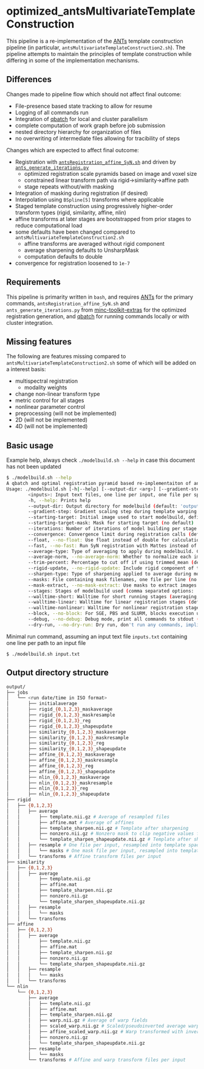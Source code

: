 # optimized_antsMultivariateTemplateConstruction
This pipeline is a re-implementation of the [ANTs](https://github.com/ANTsX/ANTs)
template construction pipeline (in particular, `antsMultivariateTemplateConstruction2.sh`).
The pipeline attempts to maintain the principles of template construction while
differing in some of the implementation mechanisms.

## Differences

Changes made to pipeline flow which should not affect final outcome:
- File-presence based state tracking to allow for resume
- Logging of all commands run
- Integration of [qbatch](https://github.com/pipitone/qbatch) for local and cluster
parallelism
- complete computation of work graph before job submission
- nested directory hierarchy for organization of files
- no overwriting of intermediate files allowing for tracibility of steps

Changes which are expected to affect final outcome:
- Registration with [`antsRegistration_affine_SyN.sh`](https://github.com/CoBrALab/minc-toolkit-extras/blob/master/antsRegistration_affine_SyN.sh)
and driven by [`ants_generate_iterations.py`](https://github.com/CoBrALab/minc-toolkit-extras/blob/master/ants_generate_iterations.py)
  - optimized registration scale pyramids based on image and voxel size
  - constrained linear transform path via rigid->similarity->affine path
  - stage repeats without/with masking
- Integration of masking during registration (if desired)
- Interpolation using `BSpline[5]` transforms where applicable
- Staged template construction using progressively higher-order transform types
(rigid, similarity, affine, nlin)
- affine transforms at later stages are bootstrapped from prior stages to reduce
computational load
- some defaults have been changed compared to `antsMultivariateTemplateConstruction2.sh`
  - affine transforms are averaged without rigid component
  - average sharpening defaults to UnsharpMask
  - computation defaults to double
- convergence for registration loosened to `1e-7`

## Requirements

This pipeline is primarity written in `bash`, and requires [ANTs](https://github.com/ANTsX/ANTs)
for the primary commands, `antsRegistration_affine_SyN.sh` and `ants_generate_iterations.py`
from [minc-toolkit-extras](https://github.com/CoBrALab/minc-toolkit-extras/) for the
optimized registration generation, and [qbatch](https://github.com/pipitone/qbatch)
for running commands locally or with cluster integration.

## Missing features

The following are features missing compared to `antsMultivariateTemplateConstruction2.sh`
some of which will be added on a interest basis:
- multispectral registration
  - modality weights
- change non-linear transform type
- metric control for all stages
- nonlinear parameter control
- preprocessing (will not be implemented)
- 2D (will not be implemented)
- 4D (will not be implemented)

## Basic usage

Example help, always check `./modelbuild.sh --help` in case this document has not
been updated
```bash
$ ./modelbuild.sh --help
A qbatch and optimal registration pyramid based re-implementaiton of antsMultivariateTemplateConstruction2.sh
Usage: ./modelbuild.sh [-h|--help] [--output-dir <arg>] [--gradient-step <arg>] [--starting-target <arg>] [--starting-target-mask <arg>] [--iterations <arg>] [--convergence <arg>] [--(no-)float] [--(no-)fast] [--average-type <AVERAGE>] [--(no-)average-norm] [--trim-percent <arg>] [--(no-)rigid-update] [--sharpen-type <SHARPEN>] [--masks <arg>] [--(no-)mask-extract] [--stages <arg>] [--walltime-short <arg>] [--walltime-linear <arg>] [--walltime-nonlinear <arg>] [--(no-)block] [--(no-)debug] [--(no-)dry-run] <inputs-1> [<inputs-2>] ... [<inputs-n>] ...
      	<inputs>: Input text files, one line per input, one file per spectra
      	-h, --help: Prints help
      	--output-dir: Output directory for modelbuild (default: 'output')
      	--gradient-step: Gradient scaling step during template warping (default: '0.25')
      	--starting-target: Initial image used to start modelbuild, defines orientation and voxel space, if 'none' an average all subjects is constructed as a starting target (default: 'none')
      	--starting-target-mask: Mask for starting target (no default)
      	--iterations: Number of iterations of model building per stage (default: '4')
      	--convergence: Convergence limit during registration calls (default: '1e-7')
      	--float, --no-float: Use float instead of double for calculations (reduce memory requirements) (off by default)
      	--fast, --no-fast: Run SyN registration with Mattes instead of CC (off by default)
      	--average-type: Type of averaging to apply during modelbuild. Can be one of: 'mean', 'median', 'trimmed_mean' and 'huber' (default: 'trimmed_mean')
      	--average-norm, --no-average-norm: Whether to normalize each image by their mean before evaluating average. (off by default)
      	--trim-percent: Percentage to cut off if using trimmed_mean (default: '15')
      	--rigid-update, --no-rigid-update: Include rigid component of transform when performing shape update on template (disable if template drifts in translation or orientation) (off by default)
      	--sharpen-type: Type of sharpening applied to average during modelbuild. Can be one of: 'none', 'laplacian' and 'unsharp' (default: 'unsharp')
      	--masks: File containing mask filenames, one file per line (no default)
      	--mask-extract, --no-mask-extract: Use masks to extract images before registration (off by default)
      	--stages: Stages of modelbuild used (comma separated options: 'rigid' 'similarity' 'affine' 'nlin' 'nlin-only') (default: 'rigid,similarity,affine,nlin')
      	--walltime-short: Walltime for short running stages (averaging, resampling) (default: '00:15:00')
      	--walltime-linear: Walltime for linear registration stages (default: '0:30:00')
      	--walltime-nonlinear: Walltime for nonlinear registration stages (default: '2:30:00')
      	--block, --no-block: For SGE, PBS and SLURM, blocks execution until jobs are finished. (off by default)
      	--debug, --no-debug: Debug mode, print all commands to stdout (off by default)
      	--dry-run, --no-dry-run: Dry run, don't run any commands, implies debug (off by default)
```

Minimal run command, assuming an input text file `inputs.txt` containing one line
per path to an input file
```
$ ./modelbuild.sh input.txt
```

## Output directory structure
```bash
output/
├── jobs
│   └── <run date/time in ISO format>
│       ├── initialaverage
│       ├── rigid_{0,1,2,3}_maskaverage
│       ├── rigid_{0,1,2,3}_maskresample
│       ├── rigid_{0,1,2,3}_reg
│       ├── rigid_{0,1,2,3}_shapeupdate
│       ├── similarity_{0,1,2,3}_maskaverage
│       ├── similarity_{0,1,2,3}_maskresample
│       ├── similarity_{0,1,2,3}_reg
│       ├── similarity_{0,1,2,3}_shapeupdate
│       ├── affine_{0,1,2,3}_maskaverage
│       ├── affine_{0,1,2,3}_maskresample
│       ├── affine_{0,1,2,3}_reg
│       ├── affine_{0,1,2,3}_shapeupdate
│       ├── nlin_{0,1,2,3}_maskaverage
│       ├── nlin_{0,1,2,3}_maskresample
│       ├── nlin_{0,1,2,3}_reg
│       ├── nlin_{0,1,2,3}_shapeupdate
├── rigid
│   ├── {0,1,2,3}
│   │   ├── average
│   │       ├── template.nii.gz # Average of resampled files
│   │       ├── affine.mat # Average of affines
│   │       ├── template_sharpen.nii.gz # Template after sharpening
│   │       ├── nonzero.nii.gz # Nonzero mask to clip negative values from BSpline[5]
│   │       └── template_sharpen_shapeupdate.nii.gz # Template after shape update
│   │   ├── resample # One file per input, resampled into template space
│   │   │   └── masks # One mask file per input, resampled into template space
│   │   └── transforms # Affine transform files per input
├── similarity
│   ├── {0,1,2,3}
│   │   ├── average
│   │       ├── template.nii.gz
│   │       ├── affine.mat
│   │       ├── template_sharpen.nii.gz
│   │       ├── nonzero.nii.gz
│   │       └── template_sharpen_shapeupdate.nii.gz
│   │   ├── resample
│   │   │   └── masks
│   │   └── transforms
├── affine
│   ├── {0,1,2,3}
│   │   ├── average
│   │       ├── template.nii.gz
│   │       ├── affine.mat
│   │       ├── template_sharpen.nii.gz
│   │       ├── nonzero.nii.gz
│   │       └── template_sharpen_shapeupdate.nii.gz
│   │   ├── resample
│   │   │   └── masks
│   │   └── transforms
└── nlin
    └── {0,1,2,3}
        ├── average
        │   ├── template.nii.gz
        │   ├── affine.mat
        │   ├── template_sharpen.nii.gz
        │   ├── warp.nii.gz # Average of warp fields
        │   ├── scaled_warp.nii.gz # Scaled/pseudoinverted average warp
        │   ├── affine_scaled_warp.nii.gz # Warp transformed with inverse affine
        │   ├── nonzero.nii.gz
        │   └── template_sharpen_shapeupdate.nii.gz
        ├── resample
        │   └── masks
        └── transforms # Affine and warp transform files per input
```
